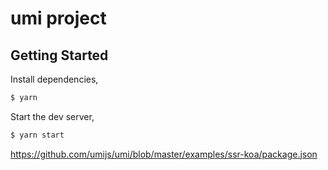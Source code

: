 # umi project

## Getting Started

Install dependencies,

```bash
$ yarn
```

Start the dev server,

```bash
$ yarn start
```


https://github.com/umijs/umi/blob/master/examples/ssr-koa/package.json
